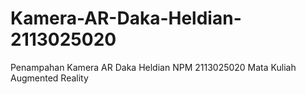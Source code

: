 # Kamera-AR-Daka-Heldian-2113025020

Penampahan Kamera AR
Daka Heldian
NPM 2113025020
Mata Kuliah Augmented Reality
